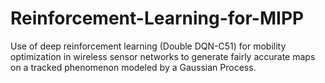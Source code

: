 # Reinforcement-Learning-for-MIPP
Use of deep reinforcement learning (Double DQN-C51) for mobility optimization in wireless sensor networks to generate fairly accurate maps on a tracked phenomenon modeled by a Gaussian Process.
